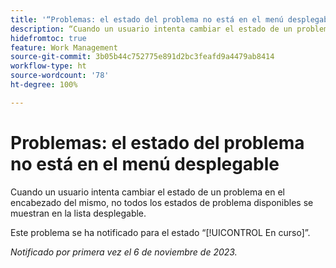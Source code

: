 ```yaml
---
title: '“Problemas: el estado del problema no está en el menú desplegable”'
description: “Cuando un usuario intenta cambiar el estado de un problema en el encabezado del mismo, no se muestran todos los estados de problema disponibles en la lista desplegable”.
hidefromtoc: true
feature: Work Management
source-git-commit: 3b05b44c752775e891d2bc3feafd9a4479ab8414
workflow-type: ht
source-wordcount: '78'
ht-degree: 100%

---
```



# Problemas: el estado del problema no está en el menú desplegable

Cuando un usuario intenta cambiar el estado de un problema en el encabezado del mismo, no todos los estados de problema disponibles se muestran en la lista desplegable.

Este problema se ha notificado para el estado “[!UICONTROL En curso]”.

_Notificado por primera vez el 6 de noviembre de 2023._
